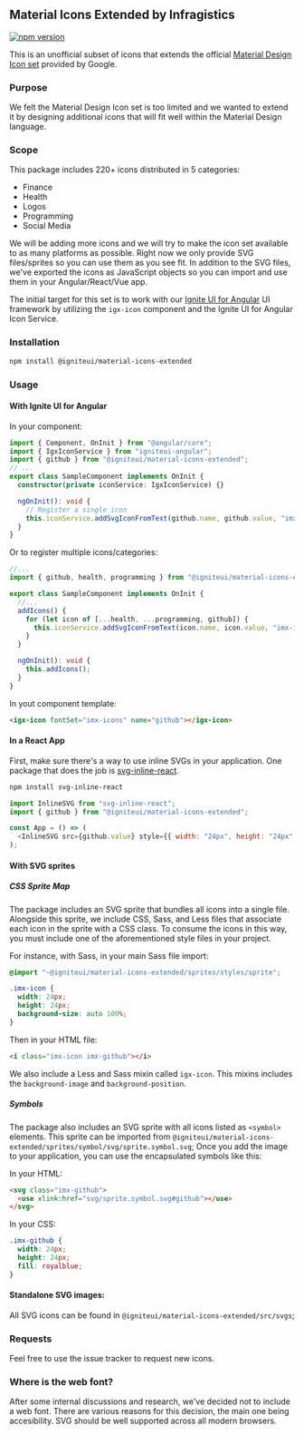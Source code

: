 ## Material Icons Extended by Infragistics  
[![npm version](https://badge.fury.io/js/%40igniteui%2Fmaterial-icons-extended.svg)](https://badge.fury.io/js/%40igniteui%2Fmaterial-icons-extended)

This is an unofficial subset of icons that extends the official [Material Design Icon set](https://github.com/google/material-design-icons) provided by Google.

### Purpose

We felt the Material Design Icon set is too limited and we wanted to extend it by designing additional icons that will fit well within the Material Design language.

### Scope

This package includes 220+ icons distributed in 5 categories:

- Finance
- Health
- Logos
- Programming
- Social Media

We will be adding more icons and we will try to make the icon set available to as many platforms as possible. Right now we only provide SVG files/sprites so you can use them as you see fit. In addition to the SVG files, we've exported the icons as JavaScript objects so you can import and use them in your Angular/React/Vue app.

The initial target for this set is to work with our [Ignite UI for Angular](https://github.com/IgniteUI/igniteui-angular) UI framework by utilizing the `igx-icon` component and the Ignite UI for Angular Icon Service.

### Installation

```sh
npm install @igniteui/material-icons-extended
```

### Usage

#### With Ignite UI for Angular

In your component:

```typescript
import { Component, OnInit } from "@angular/core";
import { IgxIconService } from "igniteui-angular";
import { github } from "@igniteui/material-icons-extended";
// ...
export class SampleComponent implements OnInit {
  constructor(private iconService: IgxIconService) {}

  ngOnInit(): void {
    // Register a single icon
    this.iconService.addSvgIconFromText(github.name, github.value, "imx-icons");
  }
}
```

Or to register multiple icons/categories:

```typescript
//...
import { github, health, programming } from "@igniteui/material-icons-extended";

export class SampleComponent implements OnInit {
  //...
  addIcons() {
    for (let icon of [...health, ...programming, github]) {
      this.iconService.addSvgIconFromText(icon.name, icon.value, "imx-icons");
    }
  }

  ngOnInit(): void {
    this.addIcons();
  }
}
```

In yout component template:

```html
<igx-icon fontSet="imx-icons" name="github"></igx-icon>
```

#### In a React App

First, make sure there's a way to use inline SVGs in your application. One package that does the job is [svg-inline-react](https://github.com/sairion/svg-inline-react).

```sh
npm install svg-inline-react
```

```javascript
import InlineSVG from "svg-inline-react";
import { github } from "@igniteui/material-icons-extended";

const App = () => (
  <InlineSVG src={github.value} style={{ width: "24px", height: "24px" }} />
);
```

#### With SVG sprites

##### CSS Sprite Map

The package includes an SVG sprite that bundles all icons into a single file. Alongside this sprite, we include CSS, Sass, and Less files that associate each icon in the sprite with a CSS class. To consume the icons in this way, you must include one of the aforementioned style files in your project.

For instance, with Sass, in your main Sass file import:

```scss
@import "~@igniteui/material-icons-extended/sprites/styles/sprite";

.imx-icon {
  width: 24px;
  height: 24px;
  background-size: auto 100%;
}
```

Then in your HTML file:

```html
<i class="imx-icon imx-github"></i>
```

We also include a Less and Sass mixin called `igx-icon`. This mixins includes the `background-image` and `background-position`.

##### Symbols

The package also includes an SVG sprite with all icons listed as `<symbol>` elements. This sprite can be imported from `@igniteui/material-icons-extended/sprites/symbol/svg/sprite.symbol.svg`;
Once you add the image to your application, you can use the encapsulated symbols like this:

In your HTML:

```html
<svg class="imx-github">
  <use xlink:href="svg/sprite.symbol.svg#github"></use>
</svg>
```

In your CSS:

```css
.imx-github {
  width: 24px;
  height: 24px;
  fill: royalblue;
}
```

#### Standalone SVG images:

All SVG icons can be found in `@igniteui/material-icons-extended/src/svgs`;

### Requests

Feel free to use the issue tracker to request new icons.

### Where is the web font?

After some internal discussions and research, we've decided not to include a web font.
There are various reasons for this decision, the main one being accesibility. SVG should be well supported across all modern browsers.
